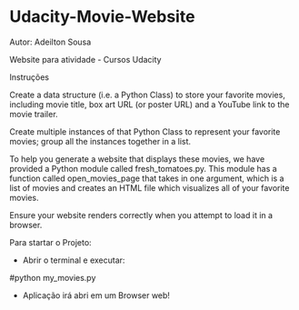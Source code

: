 # Udacity-Movie-Website

Autor: Adeilton Sousa

Website para atividade - Cursos Udacity

Instruções

   <p>Create a data structure (i.e. a Python Class) to store your favorite movies, including movie title, box art URL (or poster URL) and a YouTube link to the movie trailer.</p>
    <p>Create multiple instances of that Python Class to represent your favorite movies; group all the instances together in a list.</p>
    <p>To help you generate a website that displays these movies, we have provided a Python module called fresh_tomatoes.py. This module has a function called open_movies_page that takes in one argument, which is a list of movies and creates an HTML file which visualizes all of your favorite movies.</p>
    <p>Ensure your website renders correctly when you attempt to load it in a browser.</p>
    
Para startar o Projeto:
- Abrir o terminal e executar:

#python my_movies.py 

- Aplicação irá abri em um Browser web!



